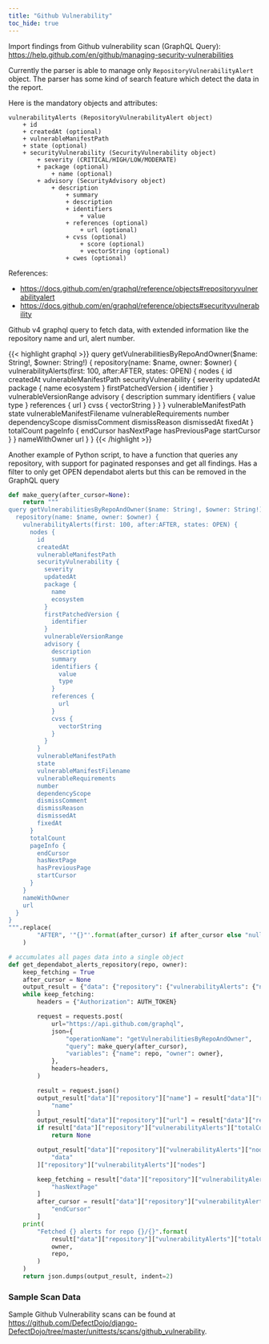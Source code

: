 ```yaml
---
title: "Github Vulnerability"
toc_hide: true
---
```

Import findings from Github vulnerability scan (GraphQL Query):
<https://help.github.com/en/github/managing-security-vulnerabilities>

Currently the parser is able to manage only `RepositoryVulnerabilityAlert` object.
The parser has some kind of search feature which detect the data in the report.

Here is the mandatory objects and attributes:
```
vulnerabilityAlerts (RepositoryVulnerabilityAlert object)
    + id
    + createdAt (optional)
    + vulnerableManifestPath
    + state (optional)
    + securityVulnerability (SecurityVulnerability object)
        + severity (CRITICAL/HIGH/LOW/MODERATE)
        + package (optional)
            + name (optional)
        + advisory (SecurityAdvisory object)
            + description
                + summary
                + description
                + identifiers
                    + value
                + references (optional)
                    + url (optional)
                + cvss (optional)
                    + score (optional)
                    + vectorString (optional)
                + cwes (optional)
```

References:
 - https://docs.github.com/en/graphql/reference/objects#repositoryvulnerabilityalert
 - https://docs.github.com/en/graphql/reference/objects#securityvulnerability

Github v4 graphql query to fetch data, with extended information like the repository name and url, alert number.

{{< highlight graphql >}}
query getVulnerabilitiesByRepoAndOwner($name: String!, $owner: String!) {
  repository(name: $name, owner: $owner) {
    vulnerabilityAlerts(first: 100, after:AFTER, states: OPEN) {
      nodes {
        id
        createdAt
        vulnerableManifestPath
        securityVulnerability {
          severity
          updatedAt
          package {
            name
            ecosystem
          }
          firstPatchedVersion {
            identifier
          }
          vulnerableVersionRange
          advisory {
            description
            summary
            identifiers {
              value
              type
            }
            references {
              url
            }
            cvss {
              vectorString
            }
          }
        }
        vulnerableManifestPath
        state
        vulnerableManifestFilename
        vulnerableRequirements
        number
        dependencyScope
        dismissComment
        dismissReason
        dismissedAt
        fixedAt
      }
      totalCount
      pageInfo {
        endCursor
        hasNextPage
        hasPreviousPage
        startCursor
      }
    }
    nameWithOwner
    url
  }
}
{{< /highlight >}}

Another example of Python script, to have a function that queries any repository, with support for paginated responses and get all findings.
Has a filter to only get OPEN dependabot alerts but this can be removed in the GraphQL query

```python
def make_query(after_cursor=None):
    return """
query getVulnerabilitiesByRepoAndOwner($name: String!, $owner: String!) {
  repository(name: $name, owner: $owner) {
    vulnerabilityAlerts(first: 100, after:AFTER, states: OPEN) {
      nodes {
        id
        createdAt
        vulnerableManifestPath
        securityVulnerability {
          severity
          updatedAt
          package {
            name
            ecosystem
          }
          firstPatchedVersion {
            identifier
          }
          vulnerableVersionRange
          advisory {
            description
            summary
            identifiers {
              value
              type
            }
            references {
              url
            }
            cvss {
              vectorString
            }
          }
        }
        vulnerableManifestPath
        state
        vulnerableManifestFilename
        vulnerableRequirements
        number
        dependencyScope
        dismissComment
        dismissReason
        dismissedAt
        fixedAt
      }
      totalCount
      pageInfo {
        endCursor
        hasNextPage
        hasPreviousPage
        startCursor
      }
    }
    nameWithOwner
    url
  }
}
""".replace(
        "AFTER", '"{}"'.format(after_cursor) if after_cursor else "null"
    )

# accumulates all pages data into a single object
def get_dependabot_alerts_repository(repo, owner):
    keep_fetching = True
    after_cursor = None
    output_result = {"data": {"repository": {"vulnerabilityAlerts": {"nodes": []}}}}
    while keep_fetching:
        headers = {"Authorization": AUTH_TOKEN}

        request = requests.post(
            url="https://api.github.com/graphql",
            json={
                "operationName": "getVulnerabilitiesByRepoAndOwner",
                "query": make_query(after_cursor),
                "variables": {"name": repo, "owner": owner},
            },
            headers=headers,
        )

        result = request.json()
        output_result["data"]["repository"]["name"] = result["data"]["repository"][
            "name"
        ]
        output_result["data"]["repository"]["url"] = result["data"]["repository"]["url"]
        if result["data"]["repository"]["vulnerabilityAlerts"]["totalCount"] == 0:
            return None

        output_result["data"]["repository"]["vulnerabilityAlerts"]["nodes"] += result[
            "data"
        ]["repository"]["vulnerabilityAlerts"]["nodes"]

        keep_fetching = result["data"]["repository"]["vulnerabilityAlerts"]["pageInfo"][
            "hasNextPage"
        ]
        after_cursor = result["data"]["repository"]["vulnerabilityAlerts"]["pageInfo"][
            "endCursor"
        ]
    print(
        "Fetched {} alerts for repo {}/{}".format(
            result["data"]["repository"]["vulnerabilityAlerts"]["totalCount"],
            owner,
            repo,
        )
    )
    return json.dumps(output_result, indent=2)
```

### Sample Scan Data
Sample Github Vulnerability scans can be found at https://github.com/DefectDojo/django-DefectDojo/tree/master/unittests/scans/github_vulnerability.